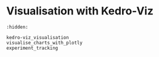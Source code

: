 # Visualisation with Kedro-Viz

```{toctree}
:hidden:

kedro-viz_visualisation
visualise_charts_with_plotly
experiment_tracking
```

